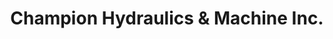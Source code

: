 ---
title: "Champion Hydraulics & Machine Inc."
url: /belleville/champion-hydraulics-and-machine-inc/
shop: shop
---